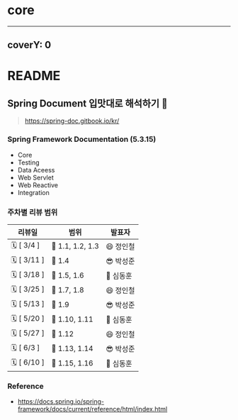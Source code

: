 # core

---
coverY: 0
---

# README

## Spring Document 입맛대로 해석하기 🧐

> https://spring-doc.gitbook.io/kr/

### Spring Framework Documentation (5.3.15)

* Core
* Testing
* Data Aceess
* Web Servlet
* Web Reactive
* Integration

### 주차별 리뷰 범위

| 리뷰일 | 범위 | 발표자 |
| --- | --- | --- |
| 🗓 [ 3/4 ]  |  📘  1.1, 1.2, 1.3  | 😄 정인철 |
| 🗓 [ 3/11 ]  | 📘  1.4  | 😎 박성준 |
| 🗓 [ 3/18 ]  | 📘  1.5, 1.6  | 🥺 심동훈 |
| 🗓 [ 3/25 ]  | 📘  1.7, 1.8  | 😄 정인철 |
| 🗓 [ 5/13 ]     |  📘  1.9  | 😎 박성준 |
| 🗓 [ 5/20 ]    |  📘  1.10, 1.11  | 🥺 심동훈 |
| 🗓 [ 5/27 ]   | 📘  1.12  | 😄 정인철 |
| 🗓 [ 6/3 ]  | 📘  1.13, 1.14  | 😎 박성준 |
| 🗓 [ 6/10 ]  | 📘  1.15, 1.16  | 🥺 심동훈 |

### Reference

* https://docs.spring.io/spring-framework/docs/current/reference/html/index.html

